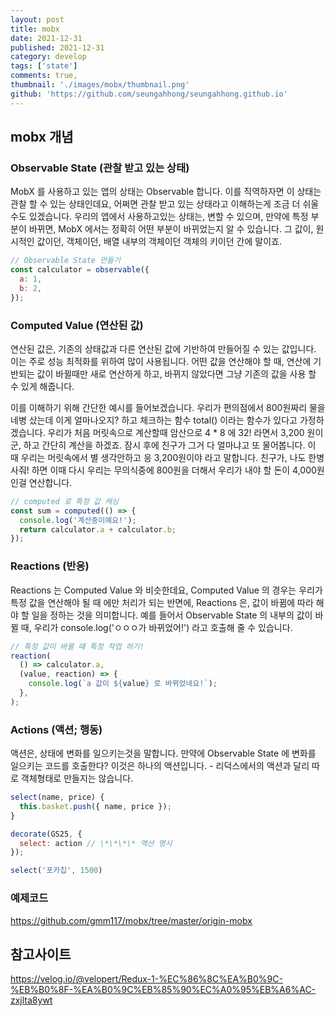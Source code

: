 ```yaml
---
layout: post
title: mobx
date: 2021-12-31
published: 2021-12-31
category: develop
tags: ['state']
comments: true,
thumbnail: './images/mobx/thumbnail.png'
github: 'https://github.com/seungahhong/seungahhong.github.io'
---
```


## mobx 개념

### Observable State (관찰 받고 있는 상태)

MobX 를 사용하고 있는 앱의 상태는 Observable 합니다. 이를 직역하자면 이 상태는 관찰 할 수 있는 상태인데요, 어쩌면 관찰 받고 있는 상태라고 이해하는게 조금 더 쉬울 수도 있겠습니다. 우리의 앱에서 사용하고있는 상태는, 변할 수 있으며, 만약에 특정 부분이 바뀌면, MobX 에서는 정확히 어떤 부분이 바뀌었는지 알 수 있습니다. 그 값이, 원시적인 값이던, 객체이던, 배열 내부의 객체이던 객체의 키이던 간에 말이죠.

```javascript
// Observable State 만들기
const calculator = observable({
  a: 1,
  b: 2,
});
```

### Computed Value (연산된 값)

연산된 값은, 기존의 상태값과 다른 연산된 값에 기반하여 만들어질 수 있는 값입니다. 이는 주로 성능 최적화를 위하여 많이 사용됩니다. 어떤 값을 연산해야 할 때, 연산에 기반되는 값이 바뀔때만 새로 연산하게 하고, 바뀌지 않았다면 그냥 기존의 값을 사용 할 수 있게 해줍니다.

이를 이해하기 위해 간단한 예시를 들어보겠습니다. 우리가 편의점에서 800원짜리 물을 네병 샀는데 이게 얼마나오지? 하고 체크하는 함수 total() 이라는 함수가 있다고 가정하겠습니다. 우리가 처음 머릿속으로 계산할때 암산으로 4 \* 8 에 32! 라면서 3,200 원이군, 하고 간단히 계산을 하겠죠. 잠시 후에 친구가 그거 다 얼마냐고 또 물어봅니다. 이 때 우리는 머릿속에서 별 생각안하고 응 3,200원이야 라고 말합니다. 친구가, 나도 한병 사줘! 하면 이때 다시 우리는 무의식중에 800원을 더해서 우리가 내야 할 돈이 4,000원인걸 연산합니다.

```javascript
// computed 로 특정 값 캐싱
const sum = computed(() => {
  console.log('계산중이예요!');
  return calculator.a + calculator.b;
});
```

### Reactions (반응)

Reactions 는 Computed Value 와 비슷한데요, Computed Value 의 경우는 우리가 특정 값을 연산해야 될 때 에만 처리가 되는 반면에, Reactions 은, 값이 바뀜에 따라 해야 할 일을 정하는 것을 의미합니다. 예를 들어서 Observable State 의 내부의 값이 바뀔 때, 우리가 console.log('ㅇㅇㅇ가 바뀌었어!') 라고 호출해 줄 수 있습니다.

```javascript
// 특정 값이 바뀔 때 특정 작업 하기!
reaction(
  () => calculator.a,
  (value, reaction) => {
    console.log(`a 값이 ${value} 로 바뀌었네요!`);
  },
);
```

### Actions (액션; 행동)

액션은, 상태에 변화를 일으키는것을 말합니다. 만약에 Observable State 에 변화를 일으키는 코드를 호출한다? 이것은 하나의 액션입니다. - 리덕스에서의 액션과 달리 따로 객체형태로 만들지는 않습니다.

```javascript
select(name, price) {
  this.basket.push({ name, price });
}

decorate(GS25, {
  select: action // \*\*\*\* 액션 명시
});

select('포카칩', 1500)
```

### 예제코드

<a href="https://github.com/gmm117/mobx/tree/master/origin-mobx" target="_blank" style="font-size=30px; color: #4dabf7; text-decoration:underline;">https://github.com/gmm117/mobx/tree/master/origin-mobx</a>

## 참고사이트

<a href="https://velog.io/@velopert/Redux-1-%EC%86%8C%EA%B0%9C-%EB%B0%8F-%EA%B0%9C%EB%85%90%EC%A0%95%EB%A6%AC-zxjlta8ywt" target="_blank" style="font-size=30px; color: #4dabf7; text-decoration:underline;">https://velog.io/@velopert/Redux-1-%EC%86%8C%EA%B0%9C-%EB%B0%8F-%EA%B0%9C%EB%85%90%EC%A0%95%EB%A6%AC-zxjlta8ywt</a>
